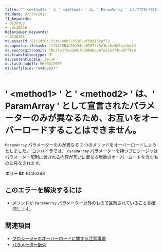 ```yaml
---
title: "' <method1> ' と ' <method2> ' は、' ParamArray ' として宣言されたパラメーターのみが異なるため、お互いをオーバーロードすることはできません。"
ms.date: 07/20/2015
f1_keywords:
- bc30368
- vbc30368
helpviewer_keywords:
- BC30368
ms.assetid: 6111df0c-fc3e-40b2-b536-effbd132ef72
ms.openlocfilehash: f11311801d09a35bc0287ff5e1ba0e3894afbe4d
ms.sourcegitcommit: f8c270376ed905f6a8896ce0fe25b4f4b38ff498
ms.translationtype: MT
ms.contentlocale: ja-JP
ms.lasthandoff: 06/04/2020
ms.locfileid: "84403837"
---
```

# <a name="method1-and-method2-cannot-overload-each-other-because-they-differ-only-by-parameters-declared-paramarray"></a>' \<method1> ' と ' \<method2> ' は、' ParamArray ' として宣言されたパラメーターのみが異なるため、お互いをオーバーロードすることはできません。
`ParamArray` パラメーターのみが異なる 2 つのメソッドをオーバーロードしようとしました。 コンパイラでは、 `ParamArray` パラメーターを持つプロシージャはパラメーター配列に渡される内容が互いに異なる無数のオーバーロードを含むものと見なされます。  
  
 **エラー ID:** BC30368  
  
## <a name="to-correct-this-error"></a>このエラーを解決するには  
  
- メソッドが `ParamArray` パラメーター以外のもので区別されていることを確認します。  
  
## <a name="see-also"></a>関連項目

- [プロシージャのオーバーロードに関する注意事項](../programming-guide/language-features/procedures/considerations-in-overloading-procedures.md)
- [パラメーター配列](../programming-guide/language-features/procedures/parameter-arrays.md)

